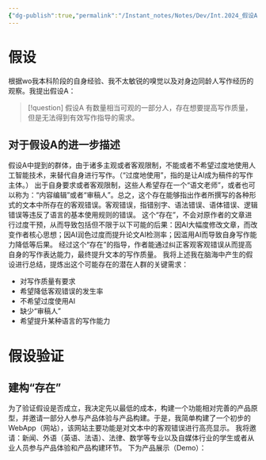 ```yaml
---
{"dg-publish":true,"permalink":"/Instant_notes/Notes/Dev/Int.2024_假设A/","tags":["gardenEntry"]}
---
```


# 假设
根据wo我本科阶段的自身经验、我不太敏锐的嗅觉以及对身边同龄人写作经历的观察。我提出假设A：

> [!question] 假设A
有数量相当可观的一部分人，存在想要提高写作质量，但是无法得到有效写作指导的需求。

## 对于假设A的进一步描述
假设A中提到的群体，由于诸多主观或者客观限制，不能或者不希望过度地使用人工智能技术，来替代自身进行写作。（“过度地使用”，指的是让AI成为稿件的写作主体。）
出于自身要求或者客观限制，这些人希望存在一个“语文老师”，或者也可以称为：“内容编辑”或者“审稿人”。总之，这个存在能够指出作者所撰写的各种形式的文本中所存在的客观错误。客观错误，指错别字、语法错误、语体错误、逻辑错误等违反了语言的基本使用规则的错误。
这个“存在”，不会对原作者的文章进行过度干预，从而导致包括但不限于以下可能的后果：因AI大幅度修改文章，而改变作者核心思想；因AI润色过度而提升论文AI检测率；因滥用AI而导致自身写作能力降低等后果。
经过这个“存在”的指导，作者能通过纠正客观客观错误从而提高自身的写作表达能力，最终提升文本的写作质量。
我将上述我在脑海中产生的假设进行总结，提炼出这个可能存在的潜在人群的关键需求：
- 对写作质量有要求
- 希望降低客观错误的发生率
- 不希望过度使用AI
- 缺少“审稿人”
- 希望提升某种语言的写作能力
# 假设验证
## 建构“存在”
为了验证假设是否成立，我决定先以最低的成本，构建一个功能相对完善的产品原型，并邀请一部分人参与产品体验与产品构建。于是，我简单构建了一个初步的WebApp（网站），该网站主要功能是对文本中的客观错误进行高亮显示。
我将邀请：新闻、外语（英语、法语）、法律、数学等专业以及自媒体行业的学生或者从业人员参与产品体验和产品构建环节。
下为产品展示（Demo）：



